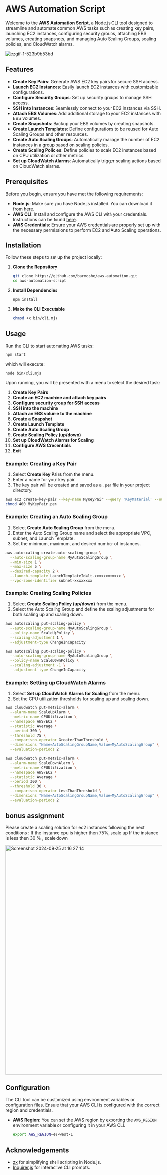 # AWS Automation Script

Welcome to the **AWS Automation Script**, a Node.js CLI tool designed to streamline and automate common AWS tasks such as creating key pairs, launching EC2 instances, configuring security groups, attaching EBS volumes, creating snapshots, and managing Auto Scaling Groups, scaling policies, and CloudWatch alarms.

![ezgif-1-523b9b53bd](https://github.com/user-attachments/assets/c1a0e30b-6d28-422e-b9a9-edafc6dc7d20)

## Features

- **Create Key Pairs**: Generate AWS EC2 key pairs for secure SSH access.
- **Launch EC2 Instances**: Easily launch EC2 instances with customizable configurations.
- **Configure Security Groups**: Set up security groups to manage SSH access.
- **SSH into Instances**: Seamlessly connect to your EC2 instances via SSH.
- **Attach EBS Volumes**: Add additional storage to your EC2 instances with EBS volumes.
- **Create Snapshots**: Backup your EBS volumes by creating snapshots.
- **Create Launch Templates**: Define configurations to be reused for Auto Scaling Groups and other resources.
- **Create Auto Scaling Groups**: Automatically manage the number of EC2 instances in a group based on scaling policies.
- **Create Scaling Policies**: Define policies to scale EC2 instances based on CPU utilization or other metrics.
- **Set up CloudWatch Alarms**: Automatically trigger scaling actions based on CloudWatch alarms.

## Prerequisites

Before you begin, ensure you have met the following requirements:

- **Node.js**: Make sure you have Node.js installed. You can download it from [here](https://nodejs.org/).
- **AWS CLI**: Install and configure the AWS CLI with your credentials. Instructions can be found [here](https://docs.aws.amazon.com/cli/latest/userguide/cli-chap-install.html).
- **AWS Credentials**: Ensure your AWS credentials are properly set up with the necessary permissions to perform EC2 and Auto Scaling operations.

## Installation

Follow these steps to set up the project locally:

1. **Clone the Repository**

   ```bash
   git clone https://github.com/barmoshe/aws-automation.git
   cd aws-automation-script
   ```

2. **Install Dependencies**

   ```bash
   npm install
   ```

3. **Make the CLI Executable**

   ```bash
   chmod +x bin/cli.mjs
   ```

## Usage

Run the CLI to start automating AWS tasks:

```bash
npm start
```

which will execute:

```bash
node bin/cli.mjs
```

Upon running, you will be presented with a menu to select the desired task:

1. **Create Key Pairs**
2. **Create an EC2 machine and attach key pairs**
3. **Configure security group for SSH access**
4. **SSH into the machine**
5. **Attach an EBS volume to the machine**
6. **Create a Snapshot**
7. **Create Launch Template**
8. **Create Auto Scaling Group**
9. **Create Scaling Policy (up/down)**
10. **Set up CloudWatch Alarms for Scaling**
11. **Configure AWS Credentials**
12. **Exit**

### Example: Creating a Key Pair

1. Select **Create Key Pairs** from the menu.
2. Enter a name for your key pair.
3. The key pair will be created and saved as a `.pem` file in your project directory.

```bash
aws ec2 create-key-pair --key-name MyKeyPair --query 'KeyMaterial' --output text > MyKeyPair.pem
chmod 400 MyKeyPair.pem
```

### Example: Creating an Auto Scaling Group

1. Select **Create Auto Scaling Group** from the menu.
2. Enter the Auto Scaling Group name and select the appropriate VPC, subnet, and Launch Template.
3. Set the minimum, maximum, and desired number of instances.

```bash
aws autoscaling create-auto-scaling-group \
  --auto-scaling-group-name MyAutoScalingGroup \
  --min-size 1 \
  --max-size 5 \
  --desired-capacity 2 \
  --launch-template LaunchTemplateId=lt-xxxxxxxxxxxx \
  --vpc-zone-identifier subnet-xxxxxxxx
```

### Example: Creating Scaling Policies

1. Select **Create Scaling Policy (up/down)** from the menu.
2. Select the Auto Scaling Group and define the scaling adjustments for both scaling up and scaling down.

```bash
aws autoscaling put-scaling-policy \
  --auto-scaling-group-name MyAutoScalingGroup \
  --policy-name ScaleUpPolicy \
  --scaling-adjustment 1 \
  --adjustment-type ChangeInCapacity

aws autoscaling put-scaling-policy \
  --auto-scaling-group-name MyAutoScalingGroup \
  --policy-name ScaleDownPolicy \
  --scaling-adjustment -1 \
  --adjustment-type ChangeInCapacity
```

### Example: Setting up CloudWatch Alarms

1. Select **Set up CloudWatch Alarms for Scaling** from the menu.
2. Set the CPU utilization thresholds for scaling up and scaling down.

```bash
aws cloudwatch put-metric-alarm \
  --alarm-name ScaleUpAlarm \
  --metric-name CPUUtilization \
  --namespace AWS/EC2 \
  --statistic Average \
  --period 300 \
  --threshold 75 \
  --comparison-operator GreaterThanThreshold \
  --dimensions "Name=AutoScalingGroupName,Value=MyAutoScalingGroup" \
  --evaluation-periods 2

aws cloudwatch put-metric-alarm \
  --alarm-name ScaleDownAlarm \
  --metric-name CPUUtilization \
  --namespace AWS/EC2 \
  --statistic Average \
  --period 300 \
  --threshold 30 \
  --comparison-operator LessThanThreshold \
  --dimensions "Name=AutoScalingGroupName,Value=MyAutoScalingGroup" \
  --evaluation-periods 2
```

## bonus assignment 
Please create a scaling solution for ec2 instances following the next conditions :
If the instance cpu is higher then 75%, scale up
If the instance is less then 30 % , scale down

<img width="738" alt="Screenshot 2024-09-25 at 16 27 14" src="https://github.com/user-attachments/assets/c26cd38e-bf05-4d54-b229-66de1588f23f">


## Configuration

The CLI tool can be customized using environment variables or configuration files. Ensure that your AWS CLI is configured with the correct region and credentials.

- **AWS Region**: You can set the AWS region by exporting the `AWS_REGION` environment variable or configuring it in your AWS CLI.

   ```bash
   export AWS_REGION=eu-west-1
   ```

## Acknowledgements

- [zx](https://github.com/google/zx) for simplifying shell scripting in Node.js.
- [Inquirer.js](https://github.com/SBoudrias/Inquirer.js/) for interactive CLI prompts.
